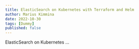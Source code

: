 ```yaml
---
title: ElasticSearch on Kubernetes with Terraform and Helm
author: Marius Kimmina
date: 2022-10-30
tags: [Dummy]
published: false
---
```


ElasticSearch on Kubernetes ...


